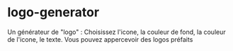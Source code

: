 # logo-generator

Un générateur de "logo" : Choisissez l'icone, la couleur de fond, la couleur de l'icone, le texte.
Vous pouvez appercevoir des logos préfaits
